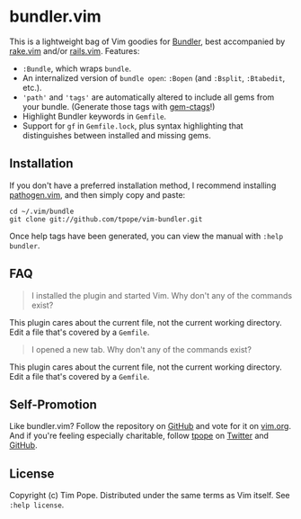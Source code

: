 # bundler.vim

This is a lightweight bag of Vim goodies for
[Bundler](http://gembundler.com), best accompanied by
[rake.vim](https://github.com/tpope/vim-rake) and/or
[rails.vim](https://github.com/tpope/vim-rails).  Features:

* `:Bundle`, which wraps `bundle`.
* An internalized version of `bundle open`: `:Bopen` (and `:Bsplit`,
  `:Btabedit`, etc.).
* `'path'` and `'tags'` are automatically altered to include all gems
  from your bundle.  (Generate those tags with
  [gem-ctags](https://github.com/tpope/gem-ctags)!)
* Highlight Bundler keywords in `Gemfile`.
* Support for `gf` in `Gemfile.lock`, plus syntax highlighting that
  distinguishes between installed and missing gems.

## Installation

If you don't have a preferred installation method, I recommend
installing [pathogen.vim](https://github.com/tpope/vim-pathogen), and
then simply copy and paste:

    cd ~/.vim/bundle
    git clone git://github.com/tpope/vim-bundler.git

Once help tags have been generated, you can view the manual with
`:help bundler`.

## FAQ

> I installed the plugin and started Vim.  Why don't any of the commands
> exist?

This plugin cares about the current file, not the current working
directory.  Edit a file that's covered by a `Gemfile`.

> I opened a new tab.  Why don't any of the commands exist?

This plugin cares about the current file, not the current working
directory.  Edit a file that's covered by a `Gemfile`.

## Self-Promotion

Like bundler.vim? Follow the repository on
[GitHub](https://github.com/tpope/vim-bundler) and vote for it on
[vim.org](http://www.vim.org/scripts/script.php?script_id=4280).  And if
you're feeling especially charitable, follow [tpope](http://tpo.pe/) on
[Twitter](http://twitter.com/tpope) and
[GitHub](https://github.com/tpope).

## License

Copyright (c) Tim Pope.  Distributed under the same terms as Vim itself.
See `:help license`.
